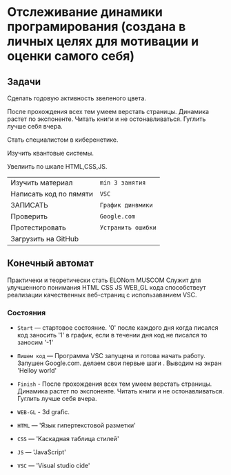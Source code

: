 # Отслеживание динамики програмирования (создана в личных целях для мотивации и оценки самого себя)

## Задачи 



Сделать годовую активность звеленого цвета.

  
После прохождения всех тем умеем верстать страницы. Динамика  растет по экспоненте. Читать книги и не остонавливаться.
Гуглить лучше себя вчера.

Стать специалистом в киберенетике.

Изучить квантовые системы.

Увелиить по шкале HTML,CSS,JS.

|                        |                     |
|------------------------|:--------------------|
| Изучить материал       | `min 3 занятия `    |
| Написать код по пямяти | `VSC`               |
| ЗАПИСАТЬ               | `График динвмики` |
| Проверить              | `Google.com`        |
| Протестировать         | `Устранить ошибки`  |
| Загрузить на GitHub    |                     |

## Конечный автомат

Практичеки и теоретически стать  ELONom MUSCOM
Cлужит для улучшенного понимания HTML CSS JS WEB_GL кода способствеут реализации качественных веб-страниц с использаванием VSC.


### Состояния

* `Start` — стартовое состояние. '0' после каждого  дня  когда писался код заносить '1' в график, если в течении дня код не писался то заносим '-1' 


* `Пишем код` —  Программа VSC запущена и готова начать работу. Запушен Google.com. делаем свои первые шаги . Выводим на экран 'Helloy world'

* `Finish` - После прохождения всех тем умеем верстать страницы. Динамика  растет по экспоненте. Читать книги и не остонавливаться.
Гуглить лучше себя вчера.

* `WEB-GL` - 3d grafic.

* `HTML` — 'Язык гипертекстовой разметки'

* `CSS` — 'Kаскадная таблица стилей'

* `JS` — 'JavaScript'

* `VSC` —  'Visual studio cide'
